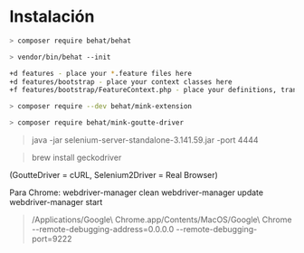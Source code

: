 # Instalación

```bash
> composer require behat/behat

> vendor/bin/behat --init

+d features - place your *.feature files here
+d features/bootstrap - place your context classes here
+f features/bootstrap/FeatureContext.php - place your definitions, transformations and hooks here

> composer require --dev behat/mink-extension

> composer require behat/mink-goutte-driver
```



> java -jar selenium-server-standalone-3.141.59.jar -port 4444

> brew install geckodriver


(GoutteDriver = cURL, Selenium2Driver = Real Browser)

Para Chrome:
webdriver-manager clean
webdriver-manager update
webdriver-manager start

> /Applications/Google\ Chrome.app/Contents/MacOS/Google\ Chrome --remote-debugging-address=0.0.0.0 --remote-debugging-port=9222